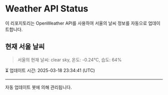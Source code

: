 
# Weather API Status

이 리포지토리는 OpenWeather API를 사용하여 서울의 날씨 정보를 자동으로 업데이트합니다.

## 현재 서울 날씨
> 서울의 현재 날씨: clear sky, 온도: -0.24°C, 습도: 64%

⏳ 업데이트 시간: 2025-03-18 23:34:41 (UTC)

---
자동 업데이트 봇에 의해 관리됩니다.
